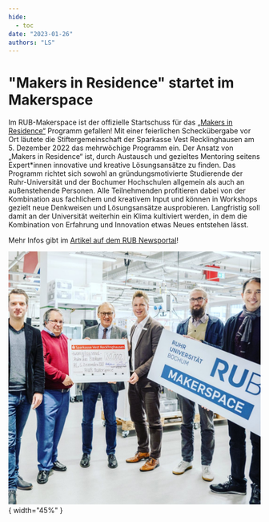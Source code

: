 ```yaml
---
hide:
  - toc
date: "2023-01-26"  
authors: "LS"
---
```


# "Makers in Residence" startet im Makerspace

Im RUB-Makerspace ist der offizielle Startschuss für das [„Makers in Residence“](../mir.md) Programm gefallen!
Mit einer feierlichen Scheckübergabe vor Ort läutete die Stiftergemeinschaft der Sparkasse Vest Recklinghausen am 5. Dezember 2022 das mehrwöchige Programm ein.
Der Ansatz von „Makers in Residence“ ist, durch Austausch und gezieltes Mentoring seitens Expert\*innen innovative und kreative Lösungsansätze zu finden. Das Programm richtet sich sowohl an gründungsmotivierte Studierende der Ruhr-Universität und der Bochumer Hochschulen allgemein als auch an außenstehende Personen. Alle Teilnehmenden profitieren dabei von der Kombination aus fachlichem und kreativem Input und können in Workshops gezielt neue Denkweisen und Lösungsansätze ausprobieren. Langfristig soll damit an der Universität weiterhin ein Klima kultiviert werden, in dem die Kombination von Erfahrung und Innovation etwas Neues entstehen lässt.

Mehr Infos gibt im [Artikel auf dem RUB Newsportal](https://news.rub.de/presseinformationen/transfer/2022-12-08-innovatives-format-startschuss-fuer-makers-residence)!  

![Die Scheckübergabe im Makerspace. Zu sehen sind von links: Marc Seelbach, Michael Stephan Kornau, Günther Meschke, Dirk van Buer, Dirk Hansmeier und Oliver Basu Mallick.](../medien/2023-01-26.jpg){ width="45%" }
